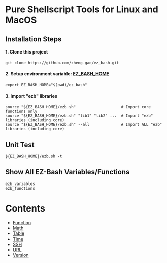 # Pure Shellscript Tools for Linux and MacOS
## Installation Steps
#### 1. Clone this project
```shell
git clone https://github.com/zheng-gao/ez_bash.git
```
#### 2. Setup environment variable: [__EZ_BASH_HOME__](https://github.com/zheng-gao/ez_bash/blob/master/ezb.sh#L10)
```shell
export EZ_BASH_HOME="$(pwd)/ez_bash"
```
#### 3. Import "ezb" libraries
```shell
source "${EZ_BASH_HOME}/ezb.sh"                    # Import core functions only
source "${EZ_BASH_HOME}/ezb.sh" "lib1" "lib2" ...  # Import "ezb" libraries (including core)
source "${EZ_BASH_HOME}/ezb.sh" --all              # Import ALL "ezb" libraries (including core)
```
## Unit Test
```shell
${EZ_BASH_HOME}/ezb.sh -t
```
## Show All EZ-Bash Variables/Functions
```shell
ezb_variables
ezb_functions
```
# Contents
* [Function](docs/function.md)
* [Math](docs/math.md)
* [Table](docs/table.md)
* [Time](docs/time.md)
* [SSH](docs/ssh.md)
* [URL](docs/url.md)
* [Version](docs/version.md)


